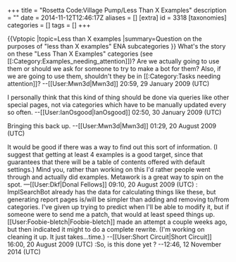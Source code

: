 +++
title = "Rosetta Code:Village Pump/Less Than X Examples"
description = ""
date = 2014-11-12T12:46:17Z
aliases = []
[extra]
id = 3318
[taxonomies]
categories = []
tags = []
+++

{{Vptopic
|topic=Less than X examples
|summary=Question on the purposes of "less than X examples" ENA subcategories
}}
What's the story on these "Less Than X Examples" categories (see [[:Category:Examples_needing_attention]])? Are we actually going to use them or should we ask for someone to try to make a bot for them? Also, if we are going to use them, shouldn't they be in [[:Category:Tasks needing attention]]? --[[User:Mwn3d|Mwn3d]] 20:59, 29 January 2009 (UTC)

I personally think that this kind of thing should be done via queries like other special pages, not via categories which have to be manually updated every so often. --[[User:IanOsgood|IanOsgood]] 02:50, 30 January 2009 (UTC)

Bringing this back up. --[[User:Mwn3d|Mwn3d]] 01:29, 20 August 2009 (UTC)

It would be good if there was a way to find out this sort of information. (I suggest that getting at least 4 examples is a good target, since that guarantees that there will be a table of contents offered with default settings.) Mind you, rather than working on this I'd rather people went through and actually did examples. Metawork is a great way to spin on the spot. —[[User:Dkf|Donal Fellows]] 09:10, 20 August 2009 (UTC)
: ImplSearchBot already has the data for calculating things like these, but generating report pages is/will be simpler than adding and removing to/from categories.  I've given up trying to predict when I'll be able to modify it, but if someone were to send me a patch, that would at least speed things up. [[User:Foobie-bletch|Foobie-bletch]] made an attempt a couple weeks ago, but then indicated it might to do a complete rewrite. (I'm working on cleaning it up.  It just takes...time.) --[[User:Short Circuit|Short Circuit]] 16:00, 20 August 2009 (UTC)
:So, is this done yet ? --12:46, 12 November 2014 (UTC)

